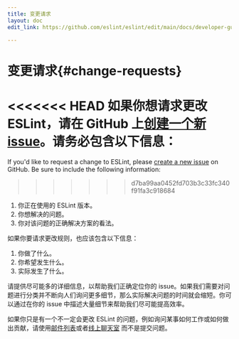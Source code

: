 ```yaml
---
title: 变更请求
layout: doc
edit_link: https://github.com/eslint/eslint/edit/main/docs/developer-guide/contributing/changes.md

---
```

<!-- Note: No pull requests accepted for this file. See README.md in the root directory for details. -->

# 变更请求{#change-requests}

<<<<<<< HEAD
如果你想请求更改 ESLint，请在 GitHub 上[创建一个新 issue](https://github.com/eslint/eslint/issues/new?template=CHANGE.md)。请务必包含以下信息：
=======
If you'd like to request a change to ESLint, please [create a new issue](https://github.com/eslint/eslint/issues/new/choose) on GitHub. Be sure to include the following information:
>>>>>>> d7ba99aa0452fd703b3c33fc340f91fa3c918684

1. 你正在使用的 ESLint 版本。
1. 你想解决的问题。
1. 你对该问题的正确解决方案的看法。

如果你要请求更改规则，也应该包含以下信息：

1. 你做了什么。
1. 你希望发生什么。
1. 实际发生了什么。

请提供尽可能多的详细信息，以帮助我们正确定位你的 issue。如果我们需要对问题进行分类并不断向人们询问更多细节，那么实际解决问题的时间就会缩短。你可以通过在你的 issue 中描述大量细节来帮助我们尽可能提高效率。

如果你只是有一个不一定会更改 ESLint 的问题，例如询问某事如何工作或如何做出贡献，请使用[邮件列表](https://groups.google.com/group/eslint)或者[线上聊天室](https://eslint.org/chat) 而不是提交问题。
